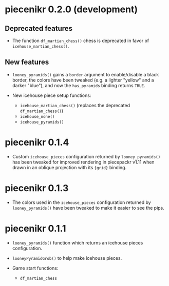 piecenikr 0.2.0 (development)
=============================

Deprecated features
-------------------

* The function `df_martian_chess()` chess is deprecated in favor of `icehouse_martian_chess()`.

New features
------------

* `looney_pyramids()` gains a `border` argument to enable/disable a black border,
  the colors have been tweaked (e.g. a lighter "yellow" and a darker "blue"),
  and now the `has_pyramids` binding returns `TRUE`.
* New icehouse piece setup functions:

  - `icehouse_martian_chess()` (replaces the deprecated `df_martian_chess()`)
  - `icehouse_none()`
  - `icehouse_pyramids()`

piecenikr 0.1.4
===============

* Custom ``icehouse_pieces`` configuration returned by ``looney_pyramids()``
  has been tweaked for improved rendering in piecepackr v1.11
  when drawn in an oblique projection with its `{grid}` binding.

piecenikr 0.1.3
===============

* The colors used in the ``icehouse_pieces`` configuration returned by ``looney_pyramids()``
  have been tweaked to make it easier to see the pips.

piecenikr 0.1.1
================

* ``looney_pyramids()`` function which returns an icehouse pieces configuration.
* ``looneyPyramidGrob()`` to help make icehouse pieces.
* Game start functions:

  - ``df_martian_chess``
